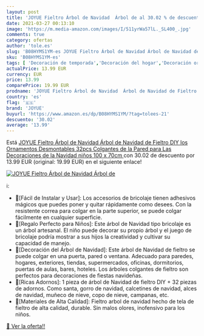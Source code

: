 ```yaml
---
layout: post
title: 'JOYUE Fieltro Árbol de Navidad  Árbol de al 30.02 % de descuento'
date: 2021-03-27 00:13:10
image: 'https://m.media-amazon.com/images/I/511yrWa57lL._SL400_.jpg'
comments: true
category: ofertas
author: 'tole.es'
slug: 'B08HYMS1YM-es JOYUE Fieltro Árbol de Navidad Árbol de Navidad de Fieltro...'
sku: 'B08HYMS1YM-es'
tags: [ 'Decoración de temporada','Decoración del hogar','Decoración original para navidad','Hogar y cocina','joyue','navidad', ]
actualPrice: 13.99 EUR
currency: EUR
price: 13.99
comparePrice: 19.99 EUR
prodname: 'JOYUE Fieltro Árbol de Navidad  Árbol de Navidad de Fieltro DIY  los Ornamentos Desmontables 32pcs  Colgantes de la Pared para Las Decoraciones de la Navidad niños  100 x 70cm '
country: 'es'
flag: '🇪🇸'
brand: 'JOYUE'
buyurl: 'https://www.amazon.es/dp/B08HYMS1YM/?tag=tolees-21'
descuento: '30.02'
average: '13.99'
---
```


Está [JOYUE Fieltro Árbol de Navidad  Árbol de Navidad de Fieltro DIY  los Ornamentos Desmontables 32pcs  Colgantes de la Pared para Las Decoraciones de la Navidad niños  100 x 70cm ](https://www.amazon.es/dp/B08HYMS1YM/?tag=tolees-21) con 30.02 de descuento por 13.99 EUR (original: 19.99 EUR) en el siguiente enlace!

[![JOYUE Fieltro Árbol de Navidad  Árbol de](https://m.media-amazon.com/images/I/511yrWa57lL._SL400_.jpg)](https://www.amazon.es/dp/B08HYMS1YM/?tag=tolees-21)

ℹ️:

- 🎄[Fácil de Instalar y Usar]: Los accesorios de bricolaje tienen adhesivos mágicos que puedes poner y quitar rápidamente como desees. Con la resistente correa para colgar en la parte superior, se puede colgar fácilmente en cualquier superficie.
- 🎄[Regalo Perfecto para Niños]: Este árbol de Navidad tipo bricolaje es un árbol artesanal. El niño puede decorar su propio árbol y el juego de bricolaje podría mostrar a sus hijos la creatividad y cultivar su capacidad de manejo.
- 🎄[Decoración del Árbol de Navidad]: Este árbol de Navidad de fieltro se puede colgar en una puerta, pared o ventana. Adecuado para paredes, hogares, exteriores, tiendas, supermercados, oficinas, dormitorios, puertas de aulas, bares, hoteles. Los árboles colgantes de fieltro son perfectos para decoraciones de fiestas navideñas.
- 🎄[Ricas Adornos]: 1 pieza de árbol de Navidad de fieltro DIY + 32 piezas de adornos. Como santa, gorro de navidad, calcetines de navidad, alces de navidad, muñeco de nieve, copo de nieve, campanas, etc.
- 🎄[Materiales de Alta Calidad]: Fieltro arbol de navidad hecho de tela de fieltro de alta calidad, durable. Sin malos olores, inofensivo para los niños.

[🛒 Ver la oferta!!](https://www.amazon.es/dp/B08HYMS1YM/?tag=tolees-21)
